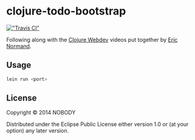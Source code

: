 # clojure-todo-bootstrap

[!["Travis CI"](https://travis-ci.org/rxacevedo/clojure-todo-bootstrap.svg?branch=master)](https://travis-ci.org/rxacevedo/clojure-todo-bootstrap)

Following along with the [Clojure Webdev](http://www.purelyfunctional.tv/web-dev-in-clojure) videos put together by [Eric Normand](http://www.lispcast.com/).

## Usage

``` bash
lein run <port>
```

## License

Copyright © 2014 NOBODY

Distributed under the Eclipse Public License either version 1.0 or (at
your option) any later version.
